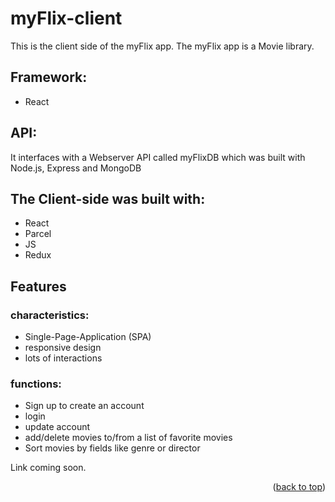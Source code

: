 # myFlix-client

This is the client side of the myFlix app.
The myFlix app is a Movie library.

## Framework:
* React

## API:
It interfaces with a Webserver API called myFlixDB which was built with Node.js, Express and MongoDB


## The Client-side was built with:
* React
* Parcel
* JS
* Redux

## Features

### characteristics:
* Single-Page-Application (SPA)
* responsive design
* lots of interactions

### functions:
* Sign up to create an account
* login
* update account
* add/delete movies to/from a list of favorite movies
* Sort movies by fields like genre or director

Link coming soon.


<p align="right">(<a href="#top">back to top</a>)</p>